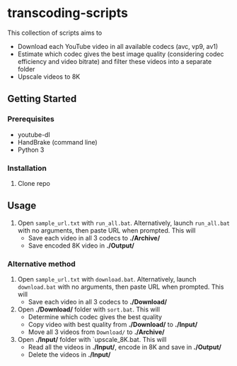 # transcoding-scripts

This collection of scripts aims to
* Download each YouTube video in all available codecs (avc, vp9, av1)
* Estimate which codec gives the best image quality (considering codec efficiency and video bitrate) and filter these videos into a separate folder
* Upscale videos to 8K

## Getting Started


### Prerequisites
* youtube-dl
* HandBrake (command line)
* Python 3

### Installation

1. Clone repo

## Usage

1.  Open `sample_url.txt` with `run_all.bat`. Alternatively, launch `run_all.bat` with no arguments, then paste URL when prompted. This will
    * Save each video in all 3 codecs to **./Archive/**
    * Save encoded 8K video in **./Output/**

### Alternative method

1. Open `sample_url.txt` with `download.bat`. Alternatively, launch `download.bat` with no arguments, then paste URL when prompted. This will
    * Save each video in all 3 codecs to **./Download/**
2. Open **./Download/** folder with `sort.bat`. This will
    * Determine which codec gives the best quality
    * Copy video with best quality from **./Download/** to **./Input/**
    * Move all 3 videos from `Download/` to **./Archive/**
3. Open **./Input/** folder with `upscale_8K.bat. This will
    * Read all the videos in **./Input/**, encode in 8K and save in **./Output/**
    * Delete the videos in **./Input/**
